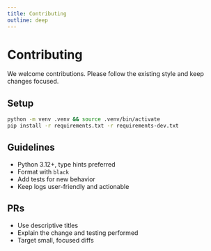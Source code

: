```yaml
---
title: Contributing
outline: deep
---
```


# Contributing

We welcome contributions. Please follow the existing style and keep changes focused.

## Setup

```bash
python -m venv .venv && source .venv/bin/activate
pip install -r requirements.txt -r requirements-dev.txt
```

## Guidelines

- Python 3.12+, type hints preferred
- Format with `black`
- Add tests for new behavior
- Keep logs user-friendly and actionable

## PRs

- Use descriptive titles
- Explain the change and testing performed
- Target small, focused diffs


